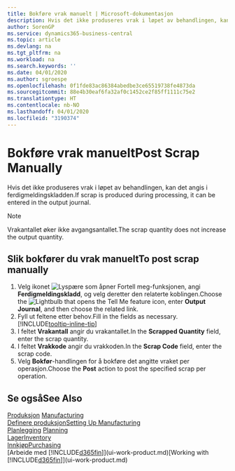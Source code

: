 ```yaml
---
title: Bokføre vrak manuelt | Microsoft-dokumentasjon
description: Hvis det ikke produseres vrak i løpet av behandlingen, kan det angis i ferdigmeldingskladden. Merk at vrakantallet ikke øker avgangsantallet.
author: SorenGP
ms.service: dynamics365-business-central
ms.topic: article
ms.devlang: na
ms.tgt_pltfrm: na
ms.workload: na
ms.search.keywords: ''
ms.date: 04/01/2020
ms.author: sgroespe
ms.openlocfilehash: 0f1fde83ac86384abedbe3ce65519738fe4873da
ms.sourcegitcommit: 88e4b30eaf6fa32af0c1452ce2f85ff1111c75e2
ms.translationtype: HT
ms.contentlocale: nb-NO
ms.lasthandoff: 04/01/2020
ms.locfileid: "3190374"
---
```

# <a name="post-scrap-manually"></a><span data-ttu-id="b3446-104">Bokføre vrak manuelt</span><span class="sxs-lookup"><span data-stu-id="b3446-104">Post Scrap Manually</span></span>
<span data-ttu-id="b3446-105">Hvis det ikke produseres vrak i løpet av behandlingen, kan det angis i ferdigmeldingskladden.</span><span class="sxs-lookup"><span data-stu-id="b3446-105">If scrap is produced during processing, it can be entered in the output journal.</span></span> 

> [!NOTE]
> <span data-ttu-id="b3446-106">Vrakantallet øker ikke avgangsantallet.</span><span class="sxs-lookup"><span data-stu-id="b3446-106">The scrap quantity does not increase the output quantity.</span></span>  

## <a name="to-post-scrap-manually"></a><span data-ttu-id="b3446-107">Slik bokfører du vrak manuelt</span><span class="sxs-lookup"><span data-stu-id="b3446-107">To post scrap manually</span></span>  
1. <span data-ttu-id="b3446-108">Velg ikonet ![Lyspære som åpner Fortell meg-funksjonen](media/ui-search/search_small.png "Fortell hva du vil gjøre"), angi **Ferdigmeldingskladd**, og velg deretter den relaterte koblingen.</span><span class="sxs-lookup"><span data-stu-id="b3446-108">Choose the ![Lightbulb that opens the Tell Me feature](media/ui-search/search_small.png "Tell me what you want to do") icon, enter **Output Journal**, and then choose the related link.</span></span>  
2. <span data-ttu-id="b3446-109">Fyll ut feltene etter behov.</span><span class="sxs-lookup"><span data-stu-id="b3446-109">Fill in the fields as necessary.</span></span> [!INCLUDE[tooltip-inline-tip](includes/tooltip-inline-tip_md.md)]  
3. <span data-ttu-id="b3446-110">I feltet **Vrakantall** angir du vrakantallet.</span><span class="sxs-lookup"><span data-stu-id="b3446-110">In the **Scrapped Quantity** field, enter the scrap quantity.</span></span>  
4. <span data-ttu-id="b3446-111">I feltet **Vrakkode** angir du vrakkoden.</span><span class="sxs-lookup"><span data-stu-id="b3446-111">In the **Scrap Code** field, enter the scrap code.</span></span>  
5. <span data-ttu-id="b3446-112">Velg **Bokfør**-handlingen for å bokføre det angitte vraket per operasjon.</span><span class="sxs-lookup"><span data-stu-id="b3446-112">Choose the **Post** action to post the specified scrap per operation.</span></span>  

## <a name="see-also"></a><span data-ttu-id="b3446-113">Se også</span><span class="sxs-lookup"><span data-stu-id="b3446-113">See Also</span></span>  
<span data-ttu-id="b3446-114">[Produksjon](production-manage-manufacturing.md)  </span><span class="sxs-lookup"><span data-stu-id="b3446-114">[Manufacturing](production-manage-manufacturing.md)  </span></span>  
[<span data-ttu-id="b3446-115">Definere produksjon</span><span class="sxs-lookup"><span data-stu-id="b3446-115">Setting Up Manufacturing</span></span>](production-configure-production-processes.md)  
<span data-ttu-id="b3446-116">[Planlegging](production-planning.md)    </span><span class="sxs-lookup"><span data-stu-id="b3446-116">[Planning](production-planning.md)    </span></span>  
[<span data-ttu-id="b3446-117">Lager</span><span class="sxs-lookup"><span data-stu-id="b3446-117">Inventory</span></span>](inventory-manage-inventory.md)  
[<span data-ttu-id="b3446-118">Innkjøp</span><span class="sxs-lookup"><span data-stu-id="b3446-118">Purchasing</span></span>](purchasing-manage-purchasing.md)  
<span data-ttu-id="b3446-119">[Arbeide med [!INCLUDE[d365fin](includes/d365fin_md.md)]](ui-work-product.md)</span><span class="sxs-lookup"><span data-stu-id="b3446-119">[Working with [!INCLUDE[d365fin](includes/d365fin_md.md)]](ui-work-product.md)</span></span>
